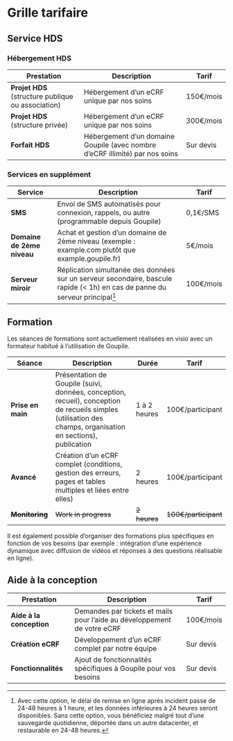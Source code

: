 # Grille tarifaire

## Service HDS

### Hébergement HDS

Prestation | Description |Tarif
---------- | ----------- | -----
**Projet HDS** (structure publique ou association) | Hébergement d’un eCRF unique par nos soins | 150€/mois
**Projet HDS** (structure privée) | Hébergement d’un eCRF unique par nos soins | 300€/mois
**Forfait HDS** | Hébergement d’un domaine Goupile (avec nombre d’eCRF illimité) par nos soins | Sur devis

### Services en supplément

Service | Description | Tarif
------- | ----------- | -----
**SMS** | Envoi de SMS automatisés pour connexion, rappels, ou autre (programmable depuis Goupile) | 0,1€/SMS
**Domaine de 2ème niveau** | Achat et gestion d’un domaine de 2ème niveau (exemple : example.com plutôt que example.goupile.fr) | 5€/mois
**Serveur miroir** | Réplication simultanée des données sur un serveur secondaire, bascule rapide (< 1h) en cas de panne du serveur principal[^1] | 100€/mois

[^1]: Avec cette option, le délai de remise en ligne après incident passe de 24-48 heures à 1 heure, et les données inférieures à 24 heures seront disponibles. Sans cette option, vous bénéficiez malgré tout d’une sauvegarde quotidienne, déportée dans un autre datacenter, et restaurable en 24-48 heures.

## Formation

Les séances de formations sont actuellement réalisées en visio avec un formateur habitué à l’utilisation de Goupile.

Séance | Description | Durée | Tarif
------ | ----------- | ----- | -----
**Prise en main** | Présentation de Goupile (suivi, données, conception, recueil), conception de recueils simples (utilisation des champs, organisation en sections), publication | 1 à 2 heures | 100€/participant
**Avancé** | Création d’un eCRF complet (conditions, gestion des erreurs, pages et tables multiples et liées entre elles) | 2 heures | 100€/participant
~~**Monitoring**~~ | ~~Work in progress~~ | ~~2 heures~~ | ~~100€/participant~~

Il est également possible d’organiser des formations plus spécifiques en fonction de vos besoins (par exemple : intégration d’une expérience dynamique avec diffusion de vidéos et réponses à des questions réalisable en ligne).

## Aide à la conception

Prestation | Description | Tarif
---------- | ----------- | -----
**Aide à la conception** | Demandes par tickets et mails pour l’aide au développement de votre eCRF | 100€/mois
**Création eCRF** | Développement d’un eCRF complet par notre équipe | Sur devis
**Fonctionnalités** | Ajout de fonctionnalités spécifiques à Goupile pour vos besoins | Sur devis
